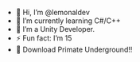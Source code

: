 - 👋 Hi, I’m @lemonaldev
- 🌱 I’m currently learning C#/C++
- 💞️ I’m a Unity Developer.
- ⚡ Fun fact: I’m 15
- 🌌 Download Primate Underground!!
